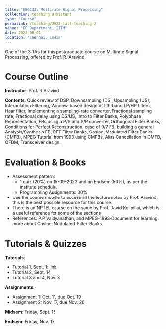 ```yaml
---
title: "EE6133: Multirate Signal Processing"
collection: teaching assistant
type: "Course"
permalink: /teaching/2023-fall-teaching-2
venue: "EE Department, IITM"
date: 2023-08-01
location: "Chennai, India"
---
```


One of the 3 TAs for this postgraduate course on Multirate Signal Processing, offered by Prof. R. Aravind.

Course Outline
======
**Instructor**: Prof. R Aravind

**Contents**: Quick review of DSP, Downsampling (DS), Upsampling (US), Interpolation Filtering, Window-based design of Lth-band LP/HP filters, Haar filter, Implementing a sampling-rate converter, Fractional sampling rate, Fractional delay using DS/US, Intro to Filter Banks, Polyphase Representation, FBs using a P/S and S/P converter, Orthogonal Filter Banks, Conditions for Perfect Reconstruction, case of 9/7 FB, building a general Analysis/Synthesis FB, DFT Filter Banks, Cosine-Modulated Filter Banks (CMFB), MPEG Tutorial from 1993 using CMFBs, Alias Cancellation in CMFB, OFDM, Transceiver design. 

Evaluation & Books
======
- Assessment pattern:
  - 1 quiz (20%) on 15-09-2023 and an Endsem (50%), as per the institute schedule.
  - Programming Assignments: 30%
- Use the course moodle to access all the lecture notes by Prof. Aravind, this is the best possible resource for this course.
- There is an NPTEL course on the same by Prof. David Koilpillai, which is a useful reference for some of the sections
- References: P.P Vaidyanathan, and MPEG-1993-Document for learning more about Cosine-Modulated-Filter-Banks

Tutorials & Quizzes
======
**Tutorials**:
- Tutorial 1, Sept. 1: [link](https://coursesnew.iitm.ac.in/pluginfile.php/41697/mod_resource/content/0/probset-1.pdf)
- Tutorial 2, Sept. 14
- Tutorial 3 and 4, Nov. 3

**Assignments**:
- Assignment 1: Oct. 11, due Oct. 19
- Assignment 2: Nov. 17, due Nov. 26

**Midsem**: Friday, Sept. 15

**Endsem**: Friday, Nov. 17
